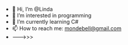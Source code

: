 - 👋 Hi, I’m @Linda
- 👀 I’m interested in programming
- 🌱 I’m currently learning C#
- 📫 How to reach me: mondebell@gmail.com
- --->>>

<!---
LindaDaug/LindaDaug is a ✨ special ✨ repository because its `README.md` (this file) appears on your GitHub profile.
You can click the Preview link to take a look at your changes.
--->
